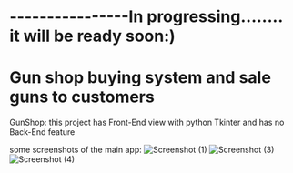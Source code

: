 # ----------------In progressing........ it will be ready soon:)

# Gun shop buying system and sale guns to customers
GunShop:
this project has Front-End view with python Tkinter and has no Back-End feature

some screenshots of the main app:
![Screenshot (1)](https://github.com/user-attachments/assets/c14fc18b-e628-45f5-a031-b99bab8c9eb1)
![Screenshot (3)](https://github.com/user-attachments/assets/04640b4f-2e3c-4fc1-9b1f-1914dd9a728d)
![Screenshot (4)](https://github.com/user-attachments/assets/7d07ddd6-182b-49e4-a486-56180a1bd259)

